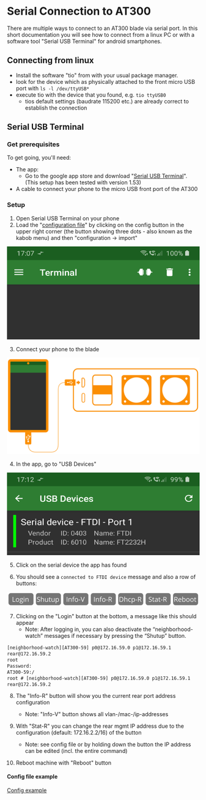 # Serial Connection to AT300

There are multiple ways to connect to an AT300 blade via serial port. In this short documentation you will see how to connect from a linux PC or with a software tool "Serial USB Terminal" for android smartphones.

## Connecting from linux

- Install the software "tio" from with your usual package manager.
- look for the device which as physically attached to the front micro USB port with `ls -l /dev/ttyUSB*`
- execute tio with the device that you found, e.g. `tio ttyUSB0`
  - tios default settings (baudrate 115200 etc.) are already correct to establish the connection

## Serial USB Terminal

<!-- In this short guide you will see how to:

- Connect a smartphone via serial connection to a blade
- Configure basic setups like IP addresses via smartphone

This guide is based on an android app called "Serial USB Terminal" and will provide some command examples. -->

### Get prerequisites

To get going, you'll need:

- The app:
  - Go to the google app store and download "[Serial USB Terminal](https://play.google.com/store/apps/details?id=de.kai_morich.serial_usb_terminal&hl=de&gl=US)". (This setup has been tested with version 1.53)
- A cable to connect your phone to the micro USB front port of the AT300


### Setup

1. Open Serial USB Terminal on your phone
2. Load the "[configuration file](./serial_usb_terminal_cfg.txt?raw=1)" by clicking on the config button in the upper right corner (the button showing three dots - also known as the kabob menu) and then "configuration -> import"

![Kabob menu (three dots)](serial-usb-app.png)

3. Connect your phone to the blade 

![Connect smartphone to AT300](smartphone-at300.svg)

4. In the app, go to "USB Devices" 

![Serial USB Terminal - Devices](serial-usb-app-devices.png)

5. Click on the serial device the app has found 

6. You should see a `connected to FTDI device` message and also a row of buttons:

![macro buttons](macro-buttons.svg)

7. Clicking on the "Login" button at the bottom, a message like this should appear
   - Note: After logging in, you can also deactivate the “neighborhood-watch” messages if necessary by pressing the “Shutup” button.

```
[neighborhood-watch][AT300-59] p0@172.16.59.0 p1@172.16.59.1 rear@172.16.59.2
root
Password:
AT300-59:/
root # [neighborhood-watch][AT300-59] p0@172.16.59.0 p1@172.16.59.1 rear@172.16.59.2
```

8. The "Info-R" button will show you the current rear port address configuration
   - Note: "Info-V" button shows all vlan-/mac-/ip-addresses

9. With "Stat-R" you can change the rear mgmt IP address due to the configuration (default: 172.16.2.2/16) of the button
   - Note: see config file or by holding down the button the IP address can be edited (incl. the entire command)

10. Reboot machine with "Reboot" button 


#### Config file example

[Config example](./serial_usb_terminal_cfg.txt)
